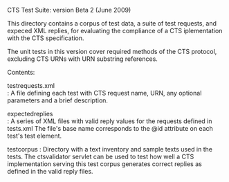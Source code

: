CTS Test Suite:  version Beta 2 (June 2009)

This directory contains a corpus of test data, a suite of test requests, and expeced XML replies, for evaluating the compliance of a CTS iplementation with the CTS specification.

The unit tests in this version cover required methods of the CTS protocol,
excluding CTS URNs with URN substring references.


Contents:

testrequests.xml	
: A file defining each test with CTS request name, URN,
		any optional parameters and a brief description.
		
expectedreplies		
: A series of XML files with valid reply values for the
		requests defined in tests.xml  The file's base name
		corresponds to the @id attribute on each test's test element.


testcorpus
: Directory with a text inventory and sample texts used in
		the tests.  The ctsvalidator servlet can be used to 
		test how well a CTS implementation serving this test
		corpus generates correct replies as defined in the
		valid reply files.


